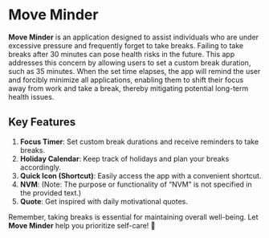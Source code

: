 # Move Minder

**Move Minder**  is an application designed to assist individuals who are under excessive pressure and frequently forget to take breaks. Failing to take breaks after 30 minutes can pose health risks in the future. This app addresses this concern by allowing users to set a custom break duration, such as 35 minutes. When the set time elapses, the app will remind the user and forcibly minimize all applications, enabling them to shift their focus away from work and take a break, thereby mitigating potential long-term health issues.

## Key Features

1.  **Focus Timer**: Set custom break durations and receive reminders to take breaks.
2.  **Holiday Calendar**: Keep track of holidays and plan your breaks accordingly.
3.  **Quick Icon (Shortcut)**: Easily access the app with a convenient shortcut.
4.  **NVM**: (Note: The purpose or functionality of “NVM” is not specified in the provided text.)
5.  **Quote**: Get inspired with daily motivational quotes.

Remember, taking breaks is essential for maintaining overall well-being. Let  **Move Minder**  help you prioritize self-care! 🌟
